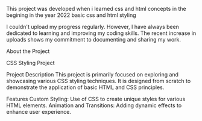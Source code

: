 This project was developed when i learned css and html concepts in the begining in the year 2022 basic css and html styling 

I couldn't upload my progress regularly. However, I have always been dedicated to learning and improving my coding skills. The recent increase in uploads shows my commitment to documenting and sharing my work.

About the Project

CSS Styling Project

Project Description
This project is primarily focused on exploring and showcasing various CSS styling techniques. It is designed from scratch to demonstrate the application of basic HTML and CSS principles.

Features
Custom Styling: Use of CSS to create unique styles for various HTML elements.
Animation and Transitions: Adding dynamic effects to enhance user experience.



